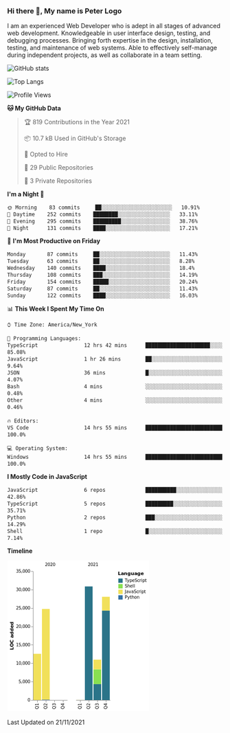 ### Hi there 👋, My name is Peter Logo

I am an experienced Web Developer who is adept in all stages of advanced web development. Knowledgeable in user interface design, 
testing, and debugging processes. Bringing forth expertise in the design, installation, testing, and maintenance of web systems. 
Able to effectively self-manage during independent projects, as well as collaborate in a team setting.

![GitHub stats](https://github-readme-stats.vercel.app/api?username=peterlogo&show_icons=true&count_private=true&theme=dark)

![Top Langs](https://github-readme-stats.vercel.app/api/top-langs/?username=peterlogo&theme=dark&layout=compact&langs_count=8)

<!--START_SECTION:waka-->
![Profile Views](http://img.shields.io/badge/Profile%20Views-0-blue)

**🐱 My GitHub Data** 

> 🏆 819 Contributions in the Year 2021
 > 
> 📦 10.7 kB Used in GitHub's Storage 
 > 
> 💼 Opted to Hire
 > 
> 📜 29 Public Repositories 
 > 
> 🔑 3 Private Repositories  
 > 
**I'm a Night 🦉** 

```text
🌞 Morning    83 commits     ██░░░░░░░░░░░░░░░░░░░░░░░   10.91% 
🌆 Daytime    252 commits    ████████░░░░░░░░░░░░░░░░░   33.11% 
🌃 Evening    295 commits    █████████░░░░░░░░░░░░░░░░   38.76% 
🌙 Night      131 commits    ████░░░░░░░░░░░░░░░░░░░░░   17.21%

```
📅 **I'm Most Productive on Friday** 

```text
Monday       87 commits     ██░░░░░░░░░░░░░░░░░░░░░░░   11.43% 
Tuesday      63 commits     ██░░░░░░░░░░░░░░░░░░░░░░░   8.28% 
Wednesday    140 commits    ████░░░░░░░░░░░░░░░░░░░░░   18.4% 
Thursday     108 commits    ███░░░░░░░░░░░░░░░░░░░░░░   14.19% 
Friday       154 commits    █████░░░░░░░░░░░░░░░░░░░░   20.24% 
Saturday     87 commits     ██░░░░░░░░░░░░░░░░░░░░░░░   11.43% 
Sunday       122 commits    ████░░░░░░░░░░░░░░░░░░░░░   16.03%

```


📊 **This Week I Spent My Time On** 

```text
⌚︎ Time Zone: America/New_York

💬 Programming Languages: 
TypeScript               12 hrs 42 mins      █████████████████████░░░░   85.08% 
JavaScript               1 hr 26 mins        ██░░░░░░░░░░░░░░░░░░░░░░░   9.64% 
JSON                     36 mins             █░░░░░░░░░░░░░░░░░░░░░░░░   4.07% 
Bash                     4 mins              ░░░░░░░░░░░░░░░░░░░░░░░░░   0.48% 
Other                    4 mins              ░░░░░░░░░░░░░░░░░░░░░░░░░   0.46%

🔥 Editors: 
VS Code                  14 hrs 55 mins      █████████████████████████   100.0%

💻 Operating System: 
Windows                  14 hrs 55 mins      █████████████████████████   100.0%

```

**I Mostly Code in JavaScript** 

```text
JavaScript               6 repos             ██████████░░░░░░░░░░░░░░░   42.86% 
TypeScript               5 repos             █████████░░░░░░░░░░░░░░░░   35.71% 
Python                   2 repos             ███░░░░░░░░░░░░░░░░░░░░░░   14.29% 
Shell                    1 repo              █░░░░░░░░░░░░░░░░░░░░░░░░   7.14%

```


**Timeline**

![Chart not found](https://raw.githubusercontent.com/peterlogo/peterlogo/main/charts/bar_graph.png) 


 Last Updated on 21/11/2021
<!--END_SECTION:waka-->


